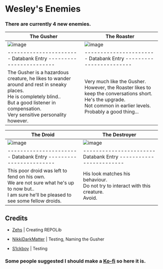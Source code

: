 # Wesley's Enemies

### There are currently 4 new enemies.

| The Gusher                                     | The Roaster                                     |
| ---------------------------------------------- | ----------------------------------------------- |
| ![image](https://i.ibb.co/dJVmfDnP/Gusher.png) | ![image](https://i.ibb.co/8L9bx2Vq/Roaster.png) |
| ----------------------- Databank Entry ------------------------ | ----------------------- Databank Entry ------------------------ |
| The Gusher is a hazardous creature, he likes to wander <br> around and rest in sneaky places.<br>He is completely blind.. <br> But a good listener in compensation. <br> Very sensitive personality however.| Very much like the Gusher. <br> However, the Roaster likes to keep the conversations short. <br> He's the upgrade. <br> Not common in earlier levels. <br> Probably a good thing...|

| The Droid                                      | The Destroyer                                   |
| ---------------------------------------------- | ----------------------------------------------- |
| ![image](https://i.ibb.co/99LhKLJq/Droid.png) | ![image](https://i.ibb.co/99DGgqcC/Destroyer.png)|
| ----------------------- Databank Entry ------------------------ | ----------------------- Databank Entry ------------------------ |
| This poor droid was left to fend on his own. <br> We are not sure what he's up to now but.. <br> I am sure he'll be pleased to see some fellow droids. | His look matches his behaviour. <br> Do not try to interact with this creature. <br> Avoid.|

## Credits

- [Zehs](https://thunderstore.io/c/repo/p/Zehs/) | Creating REPOLib

- [NikkiDarkMatter](https://thunderstore.io/c/repo/p/Nikki/) | Testing, Naming the Gusher

- [S1ckboy](https://thunderstore.io/c/repo/p/s1ckboy/) | Testing

### Some people suggested I should make a [Ko-fi](https://ko-fi.com/magicwesley) so here it is.
